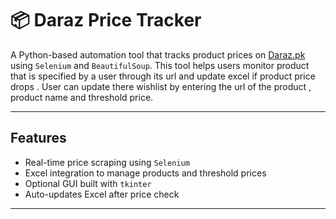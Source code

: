 # 📦 Daraz Price Tracker

A Python-based automation tool that tracks product prices on [Daraz.pk](https://www.daraz.pk/) using `Selenium` and `BeautifulSoup`. This tool helps users monitor product that is specified by a user through its url and update excel if product price drops . User can update there wishlist by entering the url of the product , product name and threshold price.

---

##  Features

-  Real-time price scraping using `Selenium`
-  Excel integration to manage products and threshold prices
-  Optional GUI built with `tkinter`
-  Auto-updates Excel after price check

---

